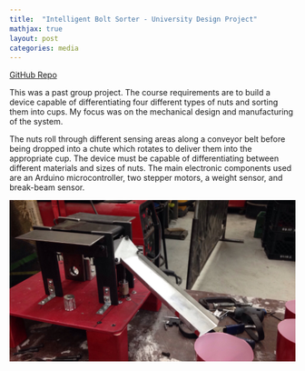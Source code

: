 ```yaml
---
title:  "Intelligent Bolt Sorter - University Design Project"
mathjax: true
layout: post
categories: media
---
```


[GitHub Repo](https://github.com/orion-miller/University-of-Guelph-Projects/tree/main/Design_Project-Intelligent-Bolt-Sorter)

This was a past group project. The course requirements are to build a device capable of differentiating four different types of nuts and sorting them into cups. My focus was on the mechanical design and manufacturing of the system.

The nuts roll through different sensing areas along a conveyor belt before being dropped into a chute which rotates to deliver them into the appropriate cup. The device must be capable of differentiating between different materials and sizes of nuts. The main electronic components used are an Arduino microcontroller, two stepper motors, a weight sensor, and break-beam sensor.

![Poster](assets/images/2022-04-03-design-project-intelligent-bolt-sorter/IMG_0359.JPG)


